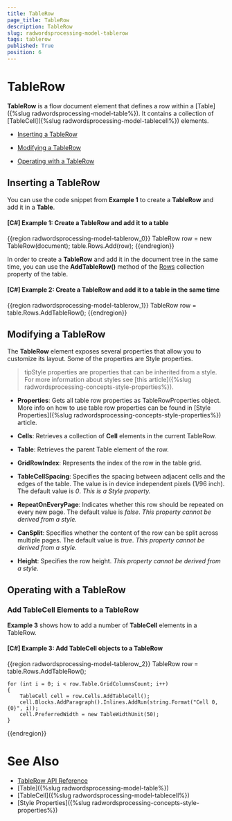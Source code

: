 ```yaml
---
title: TableRow
page_title: TableRow
description: TableRow
slug: radwordsprocessing-model-tablerow
tags: tablerow
published: True
position: 6
---
```


# TableRow



__TableRow__ is a flow document element that defines a row within a [Table]({%slug radwordsprocessing-model-table%}). It contains a collection of [TableCell]({%slug radwordsprocessing-model-tablecell%}) elements.
      

* [Inserting a TableRow](#inserting-a-tablerow)

* [Modifying a TableRow](#modifying-a-tablerow)

* [Operating with a TableRow](#operating-with-a-tablerow)


## Inserting a TableRow

You can use the code snippet from __Example 1__ to create a __TableRow__ and add it in a __Table__.
        

#### __[C#] Example 1: Create a TableRow and add it to a table__

{{region radwordsprocessing-model-tablerow_0}}
    TableRow row = new TableRow(document);
    table.Rows.Add(row);
{{endregion}}



In order to create a __TableRow__ and add it in the document tree in the same time, you can use the __AddTableRow()__ method of the [Rows](http://www.telerik.com/help/wpf/p_telerik_windows_documents_flow_model_table_rows.html) collection property of the table.
        

#### __[C#] Example 2: Create a TableRow and add it to a table in the same time__

{{region radwordsprocessing-model-tablerow_1}}
    TableRow row = table.Rows.AddTableRow();
{{endregion}}



## Modifying a TableRow

The __TableRow__ element exposes several properties that allow you to customize its layout. Some of the properties are Style properties.
        

>tipStyle properties are properties that can be inherited from a style. For more information about styles see [this article]({%slug radwordsprocessing-concepts-style-properties%}).


* __Properties__: Gets all table row properties as TableRowProperties object. More info on how to use table row properties can be found in [Style Properties]({%slug radwordsprocessing-concepts-style-properties%}) article.
            

* __Cells__: Retrieves a collection of __Cell__ elements in the current TableRow.
            

* __Table__: Retrieves the parent Table element of the row.
            

* __GridRowIndex__: Represents the index of the row in the table grid.
            

* __TableCellSpacing__: Specifies the spacing between adjacent cells and the edges of the table. The value is in device independent pixels (1/96 inch). The default value is *0*. *This is a Style property.*

* __RepeatOnEveryPage__: Indicates whether this row should be repeated on every new page. The default value is *false*. *This property cannot be derived from a style.*
            

* __CanSplit__: Specifies whether the content of the row can be split across multiple pages. The default value is *true*. *This property cannot be derived from a style.*
            

* __Height__: Specifies the row height. *This property cannot be derived from a style.*
            

          

## Operating with a TableRow

### Add TableCell Elements to a TableRow

__Example 3__ shows how to add a number of __TableCell__ elements in a TableRow.
            

#### __[C#] Example 3: Add TableCell objects to a TableRow__

{{region radwordsprocessing-model-tablerow_2}}
    TableRow row = table.Rows.AddTableRow();

    for (int i = 0; i < row.Table.GridColumnsCount; i++)
    {
        TableCell cell = row.Cells.AddTableCell();
        cell.Blocks.AddParagraph().Inlines.AddRun(string.Format("Cell 0, {0}", i));
        cell.PreferredWidth = new TableWidthUnit(50);
    }
{{endregion}}



# See Also

 * [TableRow API Reference](http://www.telerik.com/help/wpf/t_telerik_windows_documents_flow_model_tablerow.html)
 * [Table]({%slug radwordsprocessing-model-table%})
 * [TableCell]({%slug radwordsprocessing-model-tablecell%})
 * [Style Properties]({%slug radwordsprocessing-concepts-style-properties%})
